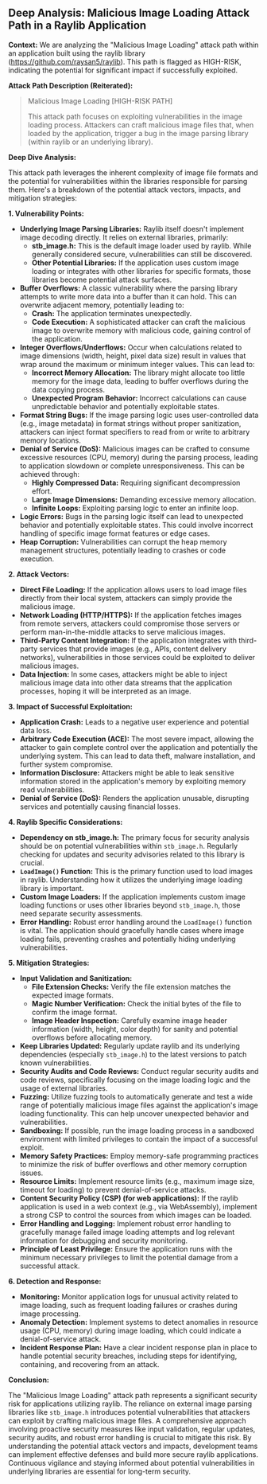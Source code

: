 ## Deep Analysis: Malicious Image Loading Attack Path in a Raylib Application

**Context:** We are analyzing the "Malicious Image Loading" attack path within an application built using the raylib library (https://github.com/raysan5/raylib). This path is flagged as HIGH-RISK, indicating the potential for significant impact if successfully exploited.

**Attack Path Description (Reiterated):**

> Malicious Image Loading [HIGH-RISK PATH]
>
> This attack path focuses on exploiting vulnerabilities in the image loading process. Attackers can craft malicious image files that, when loaded by the application, trigger a bug in the image parsing library (within raylib or an underlying library).

**Deep Dive Analysis:**

This attack path leverages the inherent complexity of image file formats and the potential for vulnerabilities within the libraries responsible for parsing them. Here's a breakdown of the potential attack vectors, impacts, and mitigation strategies:

**1. Vulnerability Points:**

* **Underlying Image Parsing Libraries:** Raylib itself doesn't implement image decoding directly. It relies on external libraries, primarily:
    * **stb_image.h:**  This is the default image loader used by raylib. While generally considered secure, vulnerabilities can still be discovered.
    * **Other Potential Libraries:** If the application uses custom image loading or integrates with other libraries for specific formats, those libraries become potential attack surfaces.
* **Buffer Overflows:**  A classic vulnerability where the parsing library attempts to write more data into a buffer than it can hold. This can overwrite adjacent memory, potentially leading to:
    * **Crash:** The application terminates unexpectedly.
    * **Code Execution:**  A sophisticated attacker can craft the malicious image to overwrite memory with malicious code, gaining control of the application.
* **Integer Overflows/Underflows:**  Occur when calculations related to image dimensions (width, height, pixel data size) result in values that wrap around the maximum or minimum integer values. This can lead to:
    * **Incorrect Memory Allocation:**  The library might allocate too little memory for the image data, leading to buffer overflows during the data copying process.
    * **Unexpected Program Behavior:**  Incorrect calculations can cause unpredictable behavior and potentially exploitable states.
* **Format String Bugs:**  If the image parsing logic uses user-controlled data (e.g., image metadata) in format strings without proper sanitization, attackers can inject format specifiers to read from or write to arbitrary memory locations.
* **Denial of Service (DoS):**  Malicious images can be crafted to consume excessive resources (CPU, memory) during the parsing process, leading to application slowdown or complete unresponsiveness. This can be achieved through:
    * **Highly Compressed Data:**  Requiring significant decompression effort.
    * **Large Image Dimensions:**  Demanding excessive memory allocation.
    * **Infinite Loops:**  Exploiting parsing logic to enter an infinite loop.
* **Logic Errors:**  Bugs in the parsing logic itself can lead to unexpected behavior and potentially exploitable states. This could involve incorrect handling of specific image format features or edge cases.
* **Heap Corruption:**  Vulnerabilities can corrupt the heap memory management structures, potentially leading to crashes or code execution.

**2. Attack Vectors:**

* **Direct File Loading:** If the application allows users to load image files directly from their local system, attackers can simply provide the malicious image.
* **Network Loading (HTTP/HTTPS):** If the application fetches images from remote servers, attackers could compromise those servers or perform man-in-the-middle attacks to serve malicious images.
* **Third-Party Content Integration:** If the application integrates with third-party services that provide images (e.g., APIs, content delivery networks), vulnerabilities in those services could be exploited to deliver malicious images.
* **Data Injection:** In some cases, attackers might be able to inject malicious image data into other data streams that the application processes, hoping it will be interpreted as an image.

**3. Impact of Successful Exploitation:**

* **Application Crash:**  Leads to a negative user experience and potential data loss.
* **Arbitrary Code Execution (ACE):** The most severe impact, allowing the attacker to gain complete control over the application and potentially the underlying system. This can lead to data theft, malware installation, and further system compromise.
* **Information Disclosure:**  Attackers might be able to leak sensitive information stored in the application's memory by exploiting memory read vulnerabilities.
* **Denial of Service (DoS):**  Renders the application unusable, disrupting services and potentially causing financial losses.

**4. Raylib Specific Considerations:**

* **Dependency on stb_image.h:**  The primary focus for security analysis should be on potential vulnerabilities within `stb_image.h`. Regularly checking for updates and security advisories related to this library is crucial.
* **`LoadImage()` Function:**  This is the primary function used to load images in raylib. Understanding how it utilizes the underlying image loading library is important.
* **Custom Image Loaders:** If the application implements custom image loading functions or uses other libraries beyond `stb_image.h`, those need separate security assessments.
* **Error Handling:**  Robust error handling around the `LoadImage()` function is vital. The application should gracefully handle cases where image loading fails, preventing crashes and potentially hiding underlying vulnerabilities.

**5. Mitigation Strategies:**

* **Input Validation and Sanitization:**
    * **File Extension Checks:** Verify the file extension matches the expected image formats.
    * **Magic Number Verification:**  Check the initial bytes of the file to confirm the image format.
    * **Image Header Inspection:**  Carefully examine image header information (width, height, color depth) for sanity and potential overflows before allocating memory.
* **Keep Libraries Updated:** Regularly update raylib and its underlying dependencies (especially `stb_image.h`) to the latest versions to patch known vulnerabilities.
* **Security Audits and Code Reviews:** Conduct regular security audits and code reviews, specifically focusing on the image loading logic and the usage of external libraries.
* **Fuzzing:** Utilize fuzzing tools to automatically generate and test a wide range of potentially malicious image files against the application's image loading functionality. This can help uncover unexpected behavior and vulnerabilities.
* **Sandboxing:** If possible, run the image loading process in a sandboxed environment with limited privileges to contain the impact of a successful exploit.
* **Memory Safety Practices:** Employ memory-safe programming practices to minimize the risk of buffer overflows and other memory corruption issues.
* **Resource Limits:** Implement resource limits (e.g., maximum image size, timeout for loading) to prevent denial-of-service attacks.
* **Content Security Policy (CSP) (for web applications):** If the raylib application is used in a web context (e.g., via WebAssembly), implement a strong CSP to control the sources from which images can be loaded.
* **Error Handling and Logging:** Implement robust error handling to gracefully manage failed image loading attempts and log relevant information for debugging and security monitoring.
* **Principle of Least Privilege:** Ensure the application runs with the minimum necessary privileges to limit the potential damage from a successful attack.

**6. Detection and Response:**

* **Monitoring:** Monitor application logs for unusual activity related to image loading, such as frequent loading failures or crashes during image processing.
* **Anomaly Detection:** Implement systems to detect anomalies in resource usage (CPU, memory) during image loading, which could indicate a denial-of-service attack.
* **Incident Response Plan:** Have a clear incident response plan in place to handle potential security breaches, including steps for identifying, containing, and recovering from an attack.

**Conclusion:**

The "Malicious Image Loading" attack path represents a significant security risk for applications utilizing raylib. The reliance on external image parsing libraries like `stb_image.h` introduces potential vulnerabilities that attackers can exploit by crafting malicious image files. A comprehensive approach involving proactive security measures like input validation, regular updates, security audits, and robust error handling is crucial to mitigate this risk. By understanding the potential attack vectors and impacts, development teams can implement effective defenses and build more secure raylib applications. Continuous vigilance and staying informed about potential vulnerabilities in underlying libraries are essential for long-term security.
